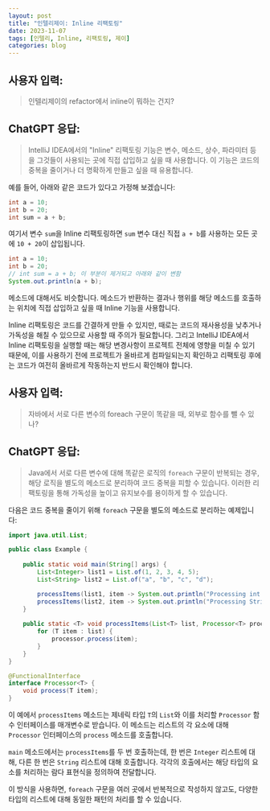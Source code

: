 ```yaml
---
layout: post
title: "인텔리제이: Inline 리팩토링"
date: 2023-11-07
tags: [인텔리, Inline, 리팩토링, 제이]
categories: blog
---
```


## 사용자 입력:
> 인텔리제이의 refactor에서 inline이 뭐하는 건지?

## ChatGPT 응답:
> IntelliJ IDEA에서의 "Inline" 리팩토링 기능은 변수, 메소드, 상수, 파라미터 등을 그것들이 사용되는 곳에 직접 삽입하고 싶을 때 사용합니다. 이 기능은 코드의 중복을 줄이거나 더 명확하게 만들고 싶을 때 유용합니다.

예를 들어, 아래와 같은 코드가 있다고 가정해 보겠습니다:

```java
int a = 10;
int b = 20;
int sum = a + b;
```

여기서 변수 `sum`을 Inline 리팩토링하면 `sum` 변수 대신 직접 `a + b`를 사용하는 모든 곳에 `10 + 20`이 삽입됩니다.

```java
int a = 10;
int b = 20;
// int sum = a + b; 이 부분이 제거되고 아래와 같이 변함
System.out.println(a + b);
```

메소드에 대해서도 비슷합니다. 메소드가 반환하는 결과나 행위를 해당 메소드를 호출하는 위치에 직접 삽입하고 싶을 때 Inline 기능을 사용합니다.

Inline 리팩토링은 코드를 간결하게 만들 수 있지만, 때로는 코드의 재사용성을 낮추거나 가독성을 해칠 수 있으므로 사용할 때 주의가 필요합니다. 그리고 IntelliJ IDEA에서 Inline 리팩토링을 실행할 때는 해당 변경사항이 프로젝트 전체에 영향을 미칠 수 있기 때문에, 이를 사용하기 전에 프로젝트가 올바르게 컴파일되는지 확인하고 리팩토링 후에는 코드가 여전히 올바르게 작동하는지 반드시 확인해야 합니다.

## 사용자 입력:
> 자바에서 서로 다른 변수의 foreach 구문이 똑같을 때, 외부로 함수를 뺄 수 있나?

## ChatGPT 응답:
> Java에서 서로 다른 변수에 대해 똑같은 로직의 `foreach` 구문이 반복되는 경우, 해당 로직을 별도의 메소드로 분리하여 코드 중복을 피할 수 있습니다. 이러한 리팩토링을 통해 가독성을 높이고 유지보수를 용이하게 할 수 있습니다.

다음은 코드 중복을 줄이기 위해 `foreach` 구문을 별도의 메소드로 분리하는 예제입니다:

```java
import java.util.List;

public class Example {
    
    public static void main(String[] args) {
        List<Integer> list1 = List.of(1, 2, 3, 4, 5);
        List<String> list2 = List.of("a", "b", "c", "d");

        processItems(list1, item -> System.out.println("Processing int: " + item));
        processItems(list2, item -> System.out.println("Processing String: " + item));
    }
    
    public static <T> void processItems(List<T> list, Processor<T> processor) {
        for (T item : list) {
            processor.process(item);
        }
    }
}

@FunctionalInterface
interface Processor<T> {
    void process(T item);
}
```

이 예에서 `processItems` 메소드는 제네릭 타입 `T`의 `List`와 이를 처리할 `Processor` 함수 인터페이스를 매개변수로 받습니다. 이 메소드는 리스트의 각 요소에 대해 `Processor` 인터페이스의 `process` 메소드를 호출합니다.

`main` 메소드에서는 `processItems`를 두 번 호출하는데, 한 번은 `Integer` 리스트에 대해, 다른 한 번은 `String` 리스트에 대해 호출합니다. 각각의 호출에서는 해당 타입의 요소를 처리하는 람다 표현식을 정의하여 전달합니다.

이 방식을 사용하면, `foreach` 구문을 여러 곳에서 반복적으로 작성하지 않고도, 다양한 타입의 리스트에 대해 동일한 패턴의 처리를 할 수 있습니다.


